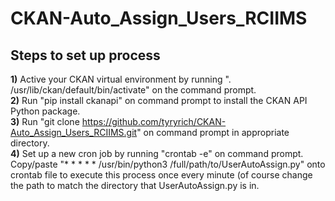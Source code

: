 # CKAN-Auto_Assign_Users_RCIIMS

## Steps to set up process
<b>1)</b> Active your CKAN virtual environment by running ". /usr/lib/ckan/default/bin/activate" on the command prompt.<br>
<b>2)</b> Run "pip install ckanapi" on command prompt to install the CKAN API Python package.<br>
<b>3)</b> Run "git clone https://github.com/tyryrich/CKAN-Auto_Assign_Users_RCIIMS.git" on command prompt in appropriate directory.<br>
<b>4)</b> Set up a new cron job by running "crontab -e" on command prompt. Copy/paste "* * * * * /usr/bin/python3 /full/path/to/UserAutoAssign.py" onto crontab file to execute this process once every minute (of course change the path to match the directory that UserAutoAssign.py is in.
